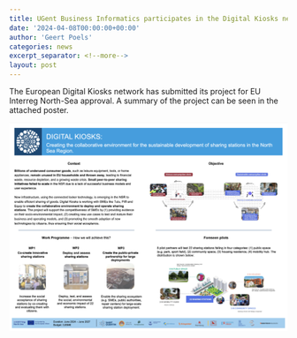 ```yaml
---
title: UGent Business Informatics participates in the Digital Kiosks network - continued
date: '2024-04-08T00:00:00+00:00'
author: 'Geert Poels'
categories: news
excerpt_separator: <!--more-->
layout: post
---
```


The European Digital Kiosks network has submitted its project for EU Interreg North-Sea approval. A summary of the project can be seen in the attached poster.

![](/uploads/poster.png)
<!--more-->
